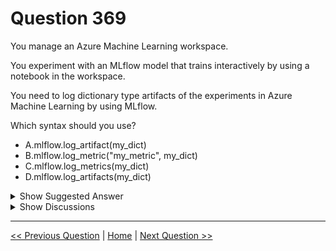 # Question 369

You manage an Azure Machine Learning workspace.

You experiment with an MLflow model that trains interactively by using a notebook in the workspace.

You need to log dictionary type artifacts of the experiments in Azure Machine Learning by using MLflow.

Which syntax should you use?

- A.mlflow.log_artifact(my_dict)
- B.mlflow.log_metric("my_metric", my_dict)
- C.mlflow.log_metrics(my_dict)
- D.mlflow.log_artifacts(my_dict)

<details>
  <summary>Show Suggested Answer</summary>

<strong>A</strong><br>

</details>

<details>
  <summary>Show Discussions</summary>

<blockquote><p><strong>negin</strong> <code>(Wed 25 Jun 2025 16:07)</code> - <em>Upvotes: 2</em></p><p>The correct syntax to log dictionary type artifacts in MLflow is mlflow.log_metrics(my_dict)</p></blockquote>

</details>

---

[<< Previous Question](question_368.md) | [Home](../index.md) | [Next Question >>](question_370.md)

